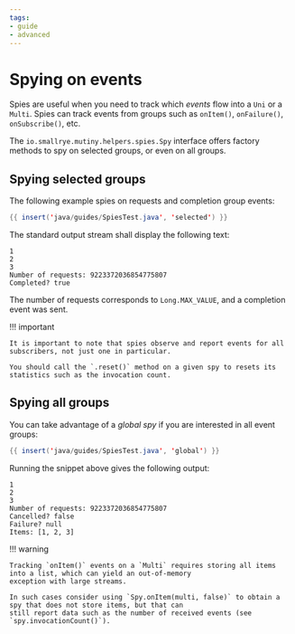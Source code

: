 ```yaml
---
tags:
- guide
- advanced
---
```


# Spying on events

Spies are useful when you need to track which _events_ flow into a `Uni` or a `Multi`.
Spies can track events from groups such as `onItem()`, `onFailure()`, `onSubscribe()`, etc.

The `io.smallrye.mutiny.helpers.spies.Spy` interface offers factory methods to spy on selected groups, or even on all groups.

## Spying selected groups

The following example spies on requests and completion group events:

```java linenums="1"
{{ insert('java/guides/SpiesTest.java', 'selected') }}
```

The standard output stream shall display the following text:

```
1
2
3
Number of requests: 9223372036854775807
Completed? true
```

The number of requests corresponds to `Long.MAX_VALUE`, and a completion event was sent.

!!! important
    
    It is important to note that spies observe and report events for all subscribers, not just one in particular.
    
    You should call the `.reset()` method on a given spy to resets its statistics such as the invocation count.

## Spying all groups

You can take advantage of a _global spy_ if you are interested in all event groups:

```java linenums="1"
{{ insert('java/guides/SpiesTest.java', 'global') }}
```

Running the snippet above gives the following output:

```
1
2
3
Number of requests: 9223372036854775807
Cancelled? false
Failure? null
Items: [1, 2, 3]
```

!!! warning

    Tracking `onItem()` events on a `Multi` requires storing all items into a list, which can yield an out-of-memory
    exception with large streams.

    In such cases consider using `Spy.onItem(multi, false)` to obtain a spy that does not store items, but that can
    still report data such as the number of received events (see `spy.invocationCount()`).